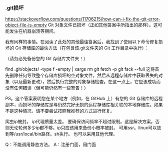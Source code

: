 ### .git损坏
https://stackoverflow.com/questions/11706215/how-can-i-fix-the-git-error-object-file-is-empty
Git 对象文件已损坏（正如其他答案中所指出的那样）。这可能发生在机器崩溃等期间。

我有同样的事情。在阅读了此处的其他最佳答案后，我找到了使用以下命令修复损坏的 Git 存储库的最快方法（在包含该.git文件夹的 Git 工作目录中执行）：

（请务必先备份您的 Git 存储库文件夹！）

find .git/objects/ -type f -empty | xargs rm
git fetch -p
git fsck --full
这将首先删除任何导致整个存储库损坏的空对象文件，然后从远程存储库中获取丢失的对象（以及最新更改），然后执行完整的对象存储检查。在这一点上，它应该成功而没有任何错误（但可能仍然有一些警告！）

PS。这个答案表明您在某个地方（例如，在 GitHub 上）有您的 Git 存储库的远程副本，而损坏的存储库是与仍然完好无损的远程存储库相关联的本地存储库。如果不是这种情况，请不要尝试按照我推荐的方式进行修复。





爬虫ip被封。
ip代理质量太差。
要确保访问频率不超过限制。这是解决方案。否则无论轮询多少ip都不够。ip只应该用来备份小概率被封。
可用ssr。linux可以放到等/usr/local/bin路径。sh执行。
也可以采用其他代理。





Q：不能调用静态方法。
A：注册门面，用门面

